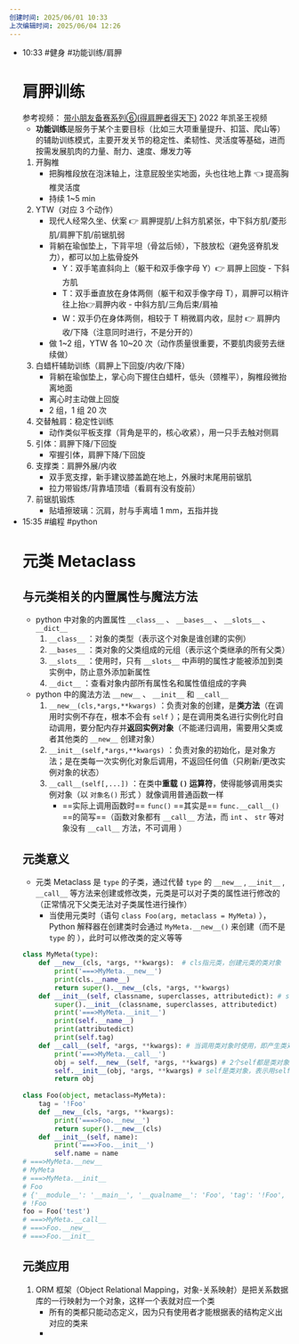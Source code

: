 ```yaml
---
创建时间: 2025/06/01 10:33
上次编辑时间: 2025/06/04 12:26
---
```


- 10:33 
	#健身 #功能训练/肩胛
	# 肩胛训练
	参考视频： [带小朋友备赛系列⑥\(得肩胛者得天下\)](https://www.bilibili.com/video/BV13t4y1G7Nx/?spm_id_from=333.1387.favlist.content.click&vd_source=85050722c3bd101265950cd0862f2dd9) 2022 年凯圣王视频
	- **功能训练**是服务于某个主要目标（比如三大项重量提升、扣篮、爬山等）的辅助训练模式，主要开发关节的稳定性、柔韧性、灵活度等基础，进而按需发展肌肉的力量、耐力、速度、爆发力等
	1.  开胸椎
		- 把胸椎段放在泡沫轴上，注意屁股坐实地面，头也往地上靠 👈 提高胸椎灵活度
		- 持续 1~5 min
	2. YTW（对应 3 个动作）
		- 现代人经常久坐、伏案 👉 肩胛提肌/上斜方肌紧张，中下斜方肌/菱形肌/肩胛下肌/前锯肌弱
		- 背躺在瑜伽垫上，下背平坦（骨盆后倾），下肢放松（避免竖脊肌发力），都可以加上肱骨旋外
			- Y：双手笔直斜向上（躯干和双手像字母 Y）👉 肩胛上回旋 - 下斜方肌
			- T：双手垂直放在身体两侧（躯干和双手像字母 T），肩胛可以稍许往上抬👉肩胛内收 - 中斜方肌/三角后束/肩袖
			- W：双手仍在身体两侧，相较于 T 稍微肩内收，屈肘 👉 肩胛内收/下降（注意同时进行，不是分开的）
		- 做 1~2 组，YTW 各 10~20 次（动作质量很重要，不要肌肉疲劳去继续做）
	3. 白蜡杆辅助训练（肩胛上下回旋/内收/下降）
		-  背躺在瑜伽垫上，掌心向下握住白蜡杆，低头（颈椎平），胸椎段微抬离地面
		- 离心时主动做上回旋
		- 2 组，1 组 20 次
	4. 交替触肩：稳定性训练
		- 动作类似平板支撑（背角是平的，核心收紧），用一只手去触对侧肩
	5. 引体：肩胛下降/下回旋
		- 窄握引体，肩胛下降/下回旋
	6. 支撑类：肩胛外展/内收
		- 双手宽支撑，新手建议膝盖跪在地上，外展时末尾用前锯肌
		- 拉力带锻炼/背靠墙顶墙（看肩有没有旋前）
	7. 前锯肌锻炼
		- 贴墙擦玻璃：沉肩，肘与手离墙 1 mm，五指并拢
- 15:35 
	#编程 #python 
	# 元类 Metaclass
	## 与元类相关的内置属性与魔法方法
	- python 中对象的内置属性 `__class__` 、 `__bases__` 、 `__slots__` 、 `__dict__`
		1. `__class__` ：对象的类型（表示这个对象是谁创建的实例）
		2. `__bases__` ：类对象的父类组成的元组（表示这个类继承的所有父类）
		3. `__slots__` ：使用时，只有 `__slots__` 中声明的属性才能被添加到类实例中，防止意外添加新属性
		4. `__dict__` ：查看对象内部所有属性名和属性值组成的字典
	- python 中的魔法方法 `__new__` 、 `__init__` 和 `__call__`
		1. `__new__(cls,*args,**kwargs)` ：负责对象的创建，是**类方法**（在调用时实例不存在，根本不会有 `self` ）；是在调用类名进行实例化时自动调用，要分配内存并**返回实例对象**（不能递归调用，需要用父类或者其他类的 `__new__` 创建对象）
		2. `__init__(self,*args,**kwargs)` ：负责对象的初始化，是对象方法；是在类每一次实例化对象后调用，不返回任何值（只刷新/更改实例对象的状态）
		3. `__call__(self[,...])` ：在类中**重载 `()` 运算符**，使得能够调用类实例对象（以 `对象名()` 形式 ）就像调用普通函数一样
			- ==实际上调用函数时== `func()` ==其实是== `func.__call__()` ==的简写==（函数对象都有 `__call__` 方法，而 `int` 、 `str` 等对象没有 `__call__` 方法，不可调用 ）
	## 元类意义
	- 元类 Metaclass 是 `type` 的子类，通过代替 `type` 的 `__new__` , `__init__` , `__call__` 等方法来创建或修改类，元类是可以对子类的属性进行修改的（正常情况下父类无法对子类属性进行操作）
		- 当使用元类时（语句 `class Foo(arg, metaclass = MyMeta)` ），Python 解释器在创建类时会通过 `MyMeta.__new__()` 来创建（而不是 `type` 的 ），此时可以修改类的定义等等
	```python
	class MyMeta(type):
	    def __new__(cls, *args, **kwargs):  # cls指元类，创建元类的类对象
	        print('===>MyMeta.__new__')
	        print(cls.__name__)
	        return super().__new__(cls, *args, **kwargs) 
	    def __init__(self, classname, superclasses, attributedict): # self指创建的类对象
	        super().__init__(classname, superclasses, attributedict)
	        print('===>MyMeta.__init__')
	        print(self.__name__)
	        print(attributedict)
	        print(self.tag)
	    def __call__(self, *args, **kwargs): # 当调用类对象时使用，即产生类对象的实例对象，self指类对象
	        print('===>MyMeta.__call__')  
	        obj = self.__new__(self, *args, **kwargs) # 2个self都是类对象：前者是用类对象的__new__方法，后者是__new__(cls=self,...)参数，意为创建的是类对象的实例对象
	        self.__init__(obj, *args, **kwargs) # self是类对象，表示用self的__init__方法，obj是实例对象，起指针的作用
	        return obj
	    
	class Foo(object, metaclass=MyMeta):
	    tag = '!Foo'
	    def __new__(cls, *args, **kwargs):
	        print('===>Foo.__new__')
	        return super().__new__(cls)
	    def __init__(self, name):
	        print('===>Foo.__init__')
	        self.name = name
	# ===>MyMeta.__new__
	# MyMeta
	# ===>MyMeta.__init__
	# Foo
	# {'__module__': '__main__', '__qualname__': 'Foo', 'tag': '!Foo', '__new__': <function Foo.__new__ at 0x000001B1B2379678>, '__init__': <function Foo.__init__ at 0x000001B1B2379708>, '__classcell__': <cell at 0x000001B1B23880A8: MyMeta object at 0x000001B1B1A509A8>}
	# !Foo
	foo = Foo('test')
	# ===>MyMeta.__call__
	# ===>Foo.__new__
	# ===>Foo.__init__        
	```
	## 元类应用
	1. ORM 框架（Object Relational Mapping，对象-关系映射）是把关系数据库的一行映射为一个对象，这样一个表就对应一个类
		- 所有的类都只能动态定义，因为只有使用者才能根据表的结构定义出对应的类来
		-